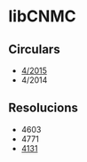 libCNMC
=======

Circulars
---------

  * [4/2015](http://www.cnmc.es/Portals/0/Ficheros/Energia/Circulares/Circular%204_2015/150731_CIRCULAR%204-2015%20PETICI%C3%93N%20DE%20INFORMACI%C3%93N_BOE.pdf)
  * 4/2014 

Resolucions
-----------

  * 4603
  * 4771
  * [4131](https://www.boe.es/boe/dias/2016/04/29/pdfs/BOE-A-2016-4131.pdf)
